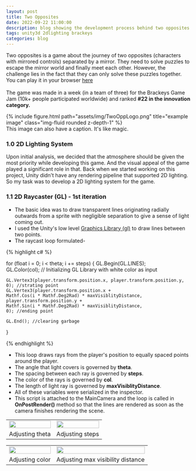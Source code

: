 ```yaml
---
layout: post
title: Two Opposites
date: 2022-09-22 11:00:00
description: blog showing the development process behind two opposites
tags: unity3d 2dlighting brackeys
categories: blog
---
```


Two opposites is a game about the journey of two opposites (characters with mirrored controls) separated by a mirror. They need to solve puzzles to escape the mirror world and finally meet each other. However, the challenge lies in the fact that they can only solve these puzzles together. You can play it in your browser [here](https://makra.itch.io/two-opposites) <br><br>
The game was made in a week (in a team of three) for the Brackeys Game Jam (10k+ people participated worldwide) and ranked **#22 in the innovation category.** <br>

<div class="row">
    <div class="col-sm mt-3 mt-md-0">
        {% include figure.html path="assets/img/TwoOppLogo.png" title="example image" class="img-fluid rounded z-depth-1" %}
    </div>
</div>
<div class="caption">
    This image can also have a caption. It's like magic.
</div>

### 1.0 2D Lighting System
Upon initial analysis, we decided that the atmosphere should be given the most priority while developing this game. And the visual appeal of the game played a significant role in that. Back when we started working on this project, Unity didn't have any rendering pipeline that supported 2D lighting. So my task was to develop a 2D lighting system for the game.

### 1.1 2D Raycaster (GL) - 1st iteration
* The basic idea was to draw transparent lines originating radially outwards from a sprite with negligible separation to give a sense of light coming out.
* I used the Unity's low level [Graphics Library (gl)](https://docs.unity3d.com/ScriptReference/GL.html) to draw lines between two points.
* The raycast loop formulated- <br>

{% highlight c# %}


for (float i = 0; i < theta; i += steps)
{
    GL.Begin(GL.LINES);               
    GL.Color(col); // Initializing GL Library with white color as input

    GL.Vertex3(player.transform.position.x, player.transform.position.y, 0); //strating point
    GL.Vertex3(player.transform.position.x + 
    Mathf.Cos(i * Mathf.Deg2Rad) * maxVisiblityDistance, 
    player.transform.position.y + 
    Mathf.Sin(i * Mathf.Deg2Rad) * maxVisiblityDistance, 
    0); //ending point

    GL.End(); //clearing garbage            
}


{% endhighlight %}

* This loop draws rays from the player's position to equally spaced points around the player.
* The angle that light covers is governed by **theta**.
* The spacing between each ray is governed by **steps**.
* The color of the rays is governed by **col**.
* The length of light ray is governed by **maxVisiblityDistance**.
* All of these variables were serialized in the inspector.
* This script is attached to the MainCamera and the loop is called in **OnPostRender()** method so that the lines are rendered as soon as the camera finishes rendering the scene.


<table border="0">
 <tr>
    <td><a href="../files/theta.gif" data-lightbox="parameters" data-title="Adjusting theta"><img src="../files/theta.gif" style="width:100%"></a></td>
    <td><a href="../files/steps.gif" data-lightbox="parameters" data-title="Adjusting steps"><img src="../files/steps.gif" style="width:100%"></a></td>
 </tr>
 <tr>
    <td>Adjusting theta</td>
    <td>Adjusting steps</td>
 </tr>
</table>

<table border="0">
 <tr>
    <td><a href="../files/col.gif" data-lightbox="parameters" data-title="Adjusting color"><img src="../files/col.gif" style="width:100%"></a></td>
    <td><a href="../files/maxvdist.gif" data-lightbox="parameters" data-title="Adjusting max visibility distance"><img src="../files/maxvdist.gif" style="width:100%"></a></td>    
 </tr>
 <tr>
    <td>Adjusting color</td>
    <td>Adjusting max visibility distance</td>
 </tr>
</table>

